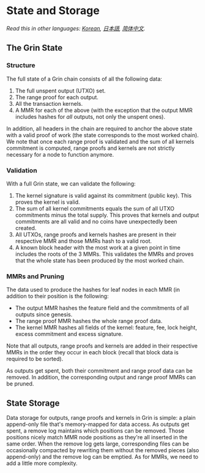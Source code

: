 # State and Storage

*Read this in other languages: [Korean](translations/state_KR.md), [日本語](translations/state_JP.md), [简体中文](translations/state_ZH-CN.md).*

## The Grin State

### Structure

The full state of a Grin chain consists of all the following data:

1. The full unspent output (UTXO) set.
1. The range proof for each output.
1. All the transaction kernels.
1. A MMR for each of the above (with the exception that the output MMR includes
   hashes for *all* outputs, not only the unspent ones).

In addition, all headers in the chain are required to anchor the above state
with a valid proof of work (the state corresponds to the most worked chain).
We note that once each range proof is validated and the sum of all kernels
commitment is computed, range proofs and kernels are not strictly necessary for
a node to function anymore.

### Validation

With a full Grin state, we can validate the following:

1. The kernel signature is valid against its commitment (public key). This
   proves the kernel is valid.
1. The sum of all kernel commitments equals the sum of all UTXO commitments
   minus the total supply. This proves that kernels and output commitments are all
   valid and no coins have unexpectedly been created.
1. All UTXOs, range proofs and kernels hashes are present in their respective
   MMR and those MMRs hash to a valid root.
1. A known block header with the most work at a given point in time includes
   the roots of the 3 MMRs. This validates the MMRs and proves that the whole
   state has been produced by the most worked chain.

### MMRs and Pruning

The data used to produce the hashes for leaf nodes in each MMR (in addition to
their position is the following:

* The output MMR hashes the feature field and the commitments of all outputs
  since genesis.
* The range proof MMR hashes the whole range proof data.
* The kernel MMR hashes all fields of the kernel: feature, fee, lock height,
  excess commitment and excess signature.

Note that all outputs, range proofs and kernels are added in their respective
MMRs in the order they occur in each block (recall that block data is required
to be sorted).

As outputs get spent, both their commitment and range proof data can be
removed. In addition, the corresponding output and range proof MMRs can be
pruned.

## State Storage

Data storage for outputs, range proofs and kernels in Grin is simple: a plain
append-only file that's memory-mapped for data access. As outputs get spent,
a remove log maintains which positions can be removed. Those positions nicely
match MMR node positions as they're all inserted in the same order. When the
remove log gets large, corresponding files can be occasionally compacted by
rewriting them without the removed pieces (also append-only) and the remove
log can be emptied. As for MMRs, we need to add a little more complexity.
